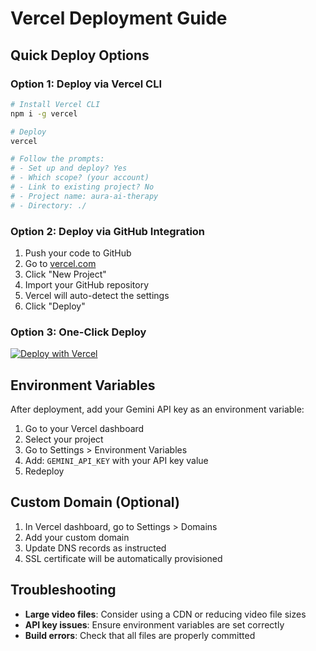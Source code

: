 # Vercel Deployment Guide

## Quick Deploy Options

### Option 1: Deploy via Vercel CLI
```bash
# Install Vercel CLI
npm i -g vercel

# Deploy
vercel

# Follow the prompts:
# - Set up and deploy? Yes
# - Which scope? (your account)
# - Link to existing project? No
# - Project name: aura-ai-therapy
# - Directory: ./
```

### Option 2: Deploy via GitHub Integration
1. Push your code to GitHub
2. Go to [vercel.com](https://vercel.com)
3. Click "New Project"
4. Import your GitHub repository
5. Vercel will auto-detect the settings
6. Click "Deploy"

### Option 3: One-Click Deploy
[![Deploy with Vercel](https://vercel.com/button)](https://vercel.com/new/clone?repository-url=https://github.com/20125A0511/Aura_gemini_playground)

## Environment Variables

After deployment, add your Gemini API key as an environment variable:

1. Go to your Vercel dashboard
2. Select your project
3. Go to Settings > Environment Variables
4. Add: `GEMINI_API_KEY` with your API key value
5. Redeploy

## Custom Domain (Optional)

1. In Vercel dashboard, go to Settings > Domains
2. Add your custom domain
3. Update DNS records as instructed
4. SSL certificate will be automatically provisioned

## Troubleshooting

- **Large video files**: Consider using a CDN or reducing video file sizes
- **API key issues**: Ensure environment variables are set correctly
- **Build errors**: Check that all files are properly committed
